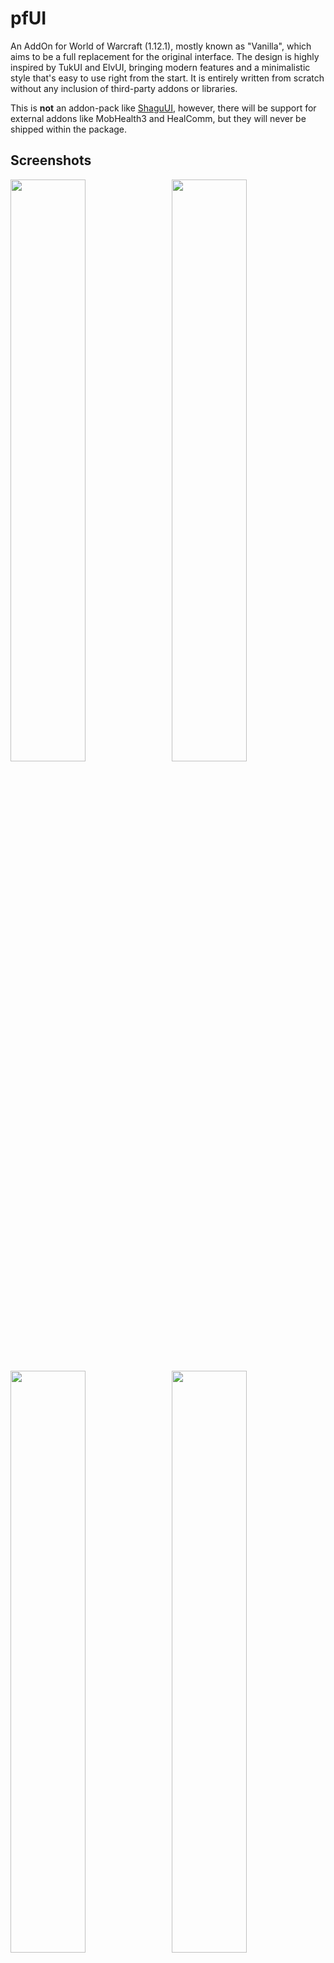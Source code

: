 # pfUI

An AddOn for World of Warcraft (1.12.1), mostly known as "Vanilla", which aims to be a full replacement for the original interface. The design is highly inspired by TukUI and ElvUI, bringing modern features and a minimalistic style that's easy to use right from the start. It is entirely written from scratch without any inclusion of third-party addons or libraries.

This is **not** an addon-pack like [ShaguUI](http://shagu.org/shaguui/), however, there will be support for external addons like MobHealth3 and HealComm, but they will never be shipped within the package.

## Screenshots

<img src="http://i.imgur.com/xo060dZ.jpg" align="right" width="48.87%">
<img src="http://mephis.he-hosting.de/shaguaddons/pfUI/mmobase/moveit.jpg" width="48.87%">
<img src="https://i.imgur.com/eRKDZwe.jpg" align="right" width="48.87%">
<img src="http://mephis.he-hosting.de/shaguaddons/pfUI/mmobase/screen.jpg" width="48.87%">

## Installation
1. Download **[Latest Version](https://github.com/shagu/pfUI/archive/master.zip)**
2. Unpack the Zip file
3. Rename the folder "pfUI-master" to "pfUI"
4. Copy "pfUI" into Wow-Directory\Interface\AddOns
5. Restart Wow

## Commands

    /pfui         Open the configuration GUI
    /share        Open the configuration import/export dialog
    /gm           Open the ticket Dialog
    /rl           Reload the whole UI
    /focus        Creates a Focus-Frame for the current target
    /clearfocus   Clears the Focus-Frame

## Languages
pfUI supports and contains language specific code for the following gameclients.
* English (enUS)
* Korean (koKR)
* French (frFR)
* German (deDE)
* Chinese (zhCN)
* Spanish (esES)
* Russian (ruRU)

## Recommended Addons
* [pfQuest](https://github.com/Shagu/pfQuest) A simple database and quest helper
* [HealComm](https://github.com/Aviana/HealComm/releases) Visual representation of incoming heals
* [WIM](http://addons.us.to/addon/wim), [WIM (continued)](https://github.com/shirsig/WIM) Give whispers an instant messenger feel
* [MobHealth3](http://addons.us.to/addon/mobhealth) Estimates a mob's health

## Other Addons
* [DPSMate](https://github.com/Geigerkind/DPSMate) An advanced combat analyzation tool
* [DebuffTimers](https://github.com/shagu/DebuffTimers) Timer Overlays for enemy debuffs
* [Clique](https://github.com/shagu/Clique) Simply powerful click-casting interface
* [SortBags](https://github.com/shirsig/SortBags) Automatically stacks and sorts your items.

## FAQ
**What does "pfUI" stand for?**  
The term "*pfui!*" is german and simply stands for "*pooh!*", because I'm not a
big fan of creating configuration UI's, especially not via the Wow-API
(you might have noticed that in ShaguUI).

**How can I donate?**  
You can't. I'm doing this for fun. Enjoy!

**How do I report a Bug?**  
Please provide as much information as possible in the [Bugtracker](https://github.com/shagu/pfUI/issues).
If there is an error message, provide the full content of it. Just telling that "there is an error" won't help any of us.
Please consider adding additional information such as: since when did you got the error,
does it still happen using a clean configuration, what other addons are loaded and which version you're running.
When playing with a non-english client, the language might be relevant too. If possible, explain how people can reproduce the issue.

**How can I contribute?**  
Report Errors, Issues and Feature Requests in the [Bugtracker](https://github.com/shagu/pfUI/issues).
Please make sure to have the latest version installed and check for conflicting addons beforehand.

**Can I use Clique with pfUI?**  
A pfUI compatible version of Clique can be found [Here](https://github.com/shagu/Clique/releases). If you want to keep your current version of Clique, you'll have to apply this [Patch](https://github.com/shagu/Clique/commit/a5ee56c3f803afbdda07bae9cd330e0d4a75d75a).

**Why do I see player names instead of linked items?**  
That's a conflict with prat. You'll have to either disable Prat's class colors by typing `/prat playernames toggle` or disable pfUI's class colors within the settings dialog. The entry can found in the chat section: `Enable Class Colors`.

**How do I show the Damage- and Threatmeter Dock?**  
If you enabled the "dock"-feature for your external (third-party) meters such as DPSMate or KTM, then you'll be able to toggle between them and the Right Chat by clicking on the ">" symbol on the bottom-right panel.

**How can I enable mouseover cast?**  
Create a macro with "/pfcast SPELLNAME". If you also want to see the cooldown, You might want to add "/run if nil then CastSpellByName("SPELLNAME") end" on top of the macro.

**Everything from scratch?! Are you insane?**  
Most probably, yes.
